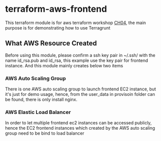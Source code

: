 # terraform-aws-frontend

This terraform module is for aws terraform workshop [CH04](https://github.com/Taipei-HUG/workshop/tree/master/aws/ch04), the main purpose is for demonstrating how to use Terragrunt


## What AWS Resource Created

Before using this module, please confirm a ssh key pair in ~/.ssh/ with the name id_rsa.pub and id_rsa, this example use the key pair for frontend instance. And this module mainly creates below two items

### AWS Auto Scaling Group
There is one AWS auto scaling group to launch frontend EC2 instance, but it's just for demo usage, hence, from the user_data in provisoin folder can be found, there is only install nginx.

### AWS Elastic Load Balancer‎
In order to let multiple frontend ec2 instances can be accessed publicly, hence the EC2 frontend instances which created by the AWS auto scaling group need to be bind to load balancer

